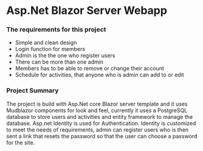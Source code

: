# Asp.Net Blazor Server Webapp

### The requirements for this project
* Simple and clean design
* Login function for members
* Admin is the the one who register users
* There can be more than one admin
* Members has to be able to remove or change their account
* Schedule for activities, that anyone who is admin can add to or edit

### Project Summary
The project is build with Asp.Net core Blazor server template and it uses Mudblazor components for look and feel, currently it uses a PostgreSQL database to store users and activities and entity framework to manage the database. Asp.net Identity is used for Authentication. Identity is customized to meet the needs of requirements, admin can register users who is then sent a link that resets the password so that the user can choose a password for the site. 
